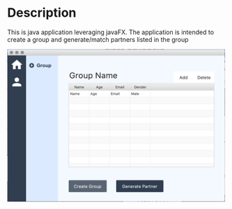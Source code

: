 # Description
This is java application leveraging javaFX. The application is intended to create a group and generate/match partners listed in the group

<img src="https://github.com/Zerro97/Prayer-Partner-Generator/blob/master/images/image1.png" alt="Start Screen" height="350px" width="500px"/>
